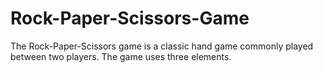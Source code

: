 # Rock-Paper-Scissors-Game
<p>The Rock-Paper-Scissors game is a classic hand game commonly played between two players. The game uses three elements.</p>

